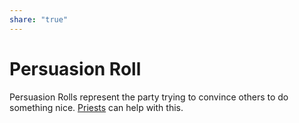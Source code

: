 ```yaml
---
share: "true"
---
```


# Persuasion Roll    
    
Persuasion Rolls represent the party trying to convince others to do something nice. [Priests](./Priests.html) can help with this.